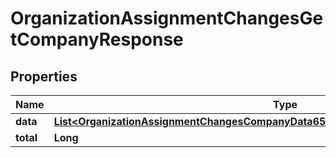 

# OrganizationAssignmentChangesGetCompanyResponse


## Properties

| Name | Type | Description | Notes |
|------------ | ------------- | ------------- | -------------|
|**data** | [**List&lt;OrganizationAssignmentChangesCompanyData652d516fdff41000086e0b9c96950354&gt;**](OrganizationAssignmentChangesCompanyData652d516fdff41000086e0b9c96950354.md) |  |  [optional] |
|**total** | **Long** |  |  [optional] |



